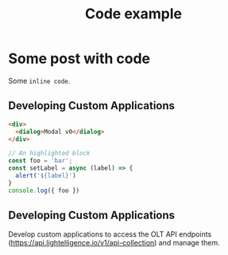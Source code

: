 ﻿---
title: Code example
description: Some post with code
tags: ['javascript', 'html']
---

# Some post with code

Some `inline code`.

## Developing Custom Applications


```html
<div>
  <dialog>Modal v0</dialog>
</div>
```

```javascript
// An highlighted block
const foo = 'bar';
const setLabel = async (label) => {
  alert('${label}')
}
console.log({ foo })

```


## Developing Custom Applications

Develop custom applications to access the OLT API endpoints (https://api.lightelligence.io/v1/api-collection) and manage them.
